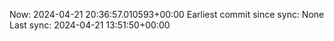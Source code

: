 Now: 2024-04-21 20:36:57.010593+00:00 Earliest commit since sync: None Last sync: 2024-04-21 13:51:50+00:00
